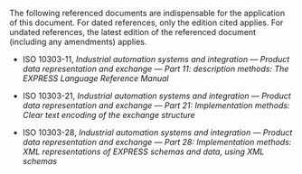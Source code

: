 The following referenced documents are indispensable for the application of this document. For dated references, only the edition cited applies. For undated references, the latest edition of the referenced document (including any amendments) applies. 

* ISO 10303-11, 
*Industrial automation systems and integration — Product data representation and exchange — Part 11: description methods: The EXPRESS Language Reference Manual*
 
* ISO 10303-21, 
*Industrial automation systems and integration — Product data representation and exchange — Part 21: Implementation methods: Clear text encoding of the exchange structure*
 
* ISO 10303-28, 
*Industrial automation systems and integration — Product data representation and exchange — Part 28: Implementation methods: XML representations of EXPRESS schemas and data, using XML schemas*
